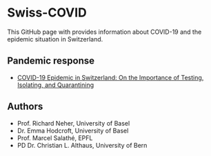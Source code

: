 # Swiss-COVID

This GitHub page with provides information about COVID-19 and the epidemic situation in Switzerland.

## Pandemic response
- [COVID-19 Epidemic in Switzerland: On the Importance of Testing, Isolating, and Quarantining](https://swiss-covid.github.io/response/tiq/)

## Authors
- Prof. Richard Neher, University of Basel
- Dr. Emma Hodcroft, University of Basel
- Prof. Marcel Salathé, EPFL
- PD Dr. Christian L. Althaus, University of Bern

